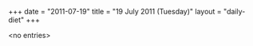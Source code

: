 +++
date = "2011-07-19"
title = "19 July 2011 (Tuesday)"
layout = "daily-diet"
+++

<p>&lt;no entries&gt;</p>